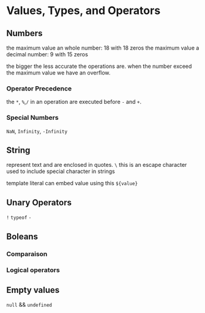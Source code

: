 # Values, Types, and Operators

## Numbers
the maximum value an whole number: 18 with 18 zeros
the maximum value a decimal number: 9 with 15 zeros

the bigger the less accurate the operations are. 
when the number exceed the maximum value we have an overflow. 

### Operator Precedence
the `*`, `%`,`/` in an operation are executed before `-` and `+`.

### Special Numbers
`NaN`, `Infinity`, `-Infinity`

## String
 represent text and are enclosed in quotes. 
 `\` this is an escape character used to include special character in strings 

 template literal can embed value using this `${value}`

 ## Unary Operators

 `!`
 `typeof`
 `-`

## Boleans

### Comparaison

### Logical operators
## Empty values

`null` && `undefined`